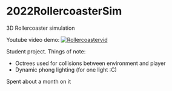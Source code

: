 # 2022RollercoasterSim
3D Rollercoaster simulation

Youtube video demo: [![Rollercoastervid](https://img.youtube.com/vi/OqjBNPJcACw/0.jpg)](https://www.youtube.com/watch?v=OqjBNPJcACw)

Student project. Things of note:

- Octrees used for collisions between environment and player
- Dynamic phong lighting (for one light :C)

Spent about a month on it
